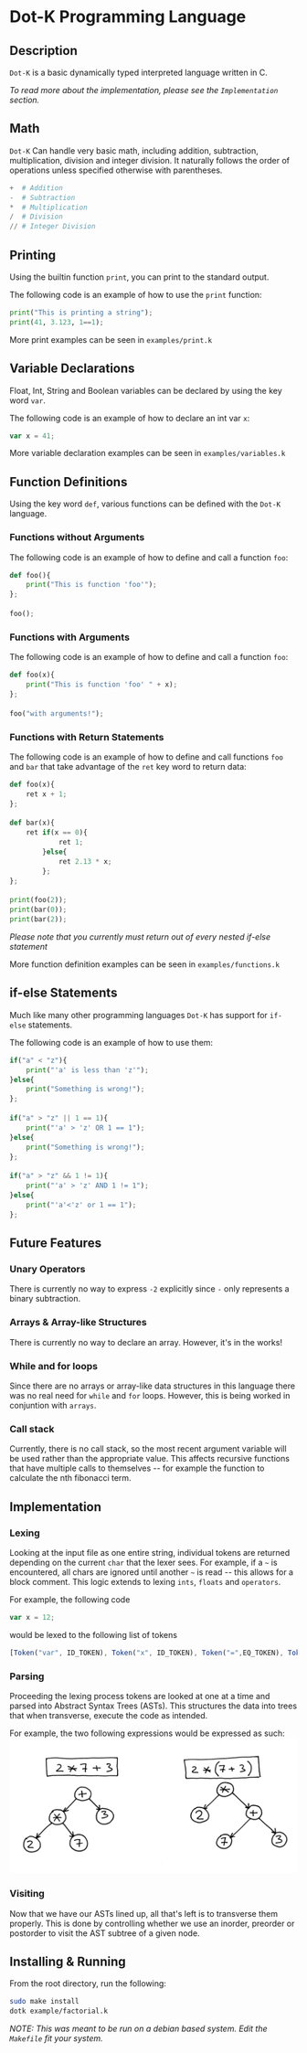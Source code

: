 # Dot-K Programming Language

## Description
`Dot-K` is a basic dynamically typed  interpreted language written in C. 

*To read more about the implementation, please see the `Implementation` section.*

## Math
`Dot-K` Can handle very basic math,  including addition, subtraction, multiplication, division and integer division.
It naturally follows the order of operations unless specified otherwise with parentheses.
```py
+  # Addition
-  # Subtraction
*  # Multiplication
/  # Division
// # Integer Division
```

## Printing 
Using the builtin function `print`, you can print to the standard output.

The following code is an example of how to use the `print` function:
```py
print("This is printing a string");
print(41, 3.123, 1==1);
```

More print examples can be seen in `examples/print.k` 

## Variable Declarations
Float, Int, String and Boolean variables can be declared by using the key word `var`.

The following code is an example of how to declare an int var `x`:
```js
var x = 41;
```
More variable declaration examples can be seen in `examples/variables.k` 

## Function Definitions
Using the key word `def`, various functions can be defined with the `Dot-K` language.

### Functions without Arguments
The following code is an example of how to define and  call a function `foo`:
```python
def foo(){
    print("This is function 'foo'");
};

foo();
``` 

### Functions with Arguments
The following code is an example of how to define and  call a function `foo`:
```python
def foo(x){
    print("This is function 'foo' " + x);
};

foo("with arguments!");
``` 

### Functions with Return Statements
The following code is an example of how to define and  call functions `foo` and `bar` that take advantage of the `ret` key word to return data:
```python
def foo(x){
    ret x + 1;
};

def bar(x){
    ret if(x == 0){
            ret 1;
        }else{
            ret 2.13 * x;
        };
};

print(foo(2));
print(bar(0));
print(bar(2));
```
*Please note that you currently must return out of every nested if-else statement* 

More function definition examples can be seen in `examples/functions.k` 


## if-else Statements
Much like many other programming languages `Dot-K` has support for `if-else` statements. 

The following code is an example of how to use them:
```py
if("a" < "z"){
    print("'a' is less than 'z'");
}else{
    print("Something is wrong!");
};

if("a" > "z" || 1 == 1){
    print("'a' > 'z' OR 1 == 1");
}else{
    print("Something is wrong!");
};

if("a" > "z" && 1 != 1){
    print("'a' > 'z' AND 1 != 1");
}else{
    print("'a'<'z' or 1 == 1");
};
```


## Future Features
### Unary Operators
There is currently no way to express `-2` explicitly since `-` only represents a binary subtraction. 

### Arrays & Array-like Structures
There is currently no way to declare an array. However, it's in the works!

### While and for loops
Since there are no arrays or array-like data structures in this language there was no real need for `while` and `for` loops. However, this is being worked in conjuntion with `arrays`.

### Call stack
Currently, there is no call stack, so the most recent argument variable will be used rather than the appropriate value. This affects recursive functions that have multiple calls to themselves -- for example the function to calculate the nth fibonacci term. 


## Implementation

### Lexing
Looking at the input file as one entire string, individual tokens are returned depending on the current `char` that the lexer sees. For example, if a `~` is encountered, all chars are ignored until another `~` is read -- this allows for a block comment. This logic extends to lexing `ints`, `floats` and `operators`. 

For example, the following code
```js
var x = 12;
```
would be lexed to the following list of tokens
```js
[Token("var", ID_TOKEN), Token("x", ID_TOKEN), Token("=",EQ_TOKEN), Token("12", INT_TOKEN), Token(";", SEMI_TOKEN)]
```

### Parsing
Proceeding the lexing process tokens are looked at one at a time and parsed into Abstract Syntax Trees (ASTs). This structures the data into trees that when transverse, execute the code as intended.

For example, the two following expressions would be expressed as such: 
![AST Example](./README/imgs/AST_example.png)


### Visiting
Now that we have our ASTs lined up, all that's left is to transverse them properly. This is done by controlling whether we use an inorder, preorder or postorder to visit the AST subtree of a given node.  

## Installing & Running
From the root directory, run the following:
```bash 
sudo make install 
dotk example/factorial.k
```

_NOTE: This was meant to be run on a debian based system. Edit the `Makefile` fit your system._
